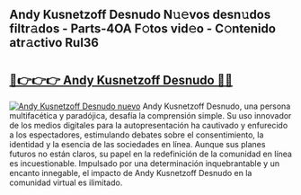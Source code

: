 ## Andy Kusnetzoff Desnudo N𝚞𝚎vos desn𝚞dos filtr𝚊dos - Parts-4OA F𝚘tos vid𝚎o - C𝚘ntenido atr𝚊ctivo RuI36

# <h2><a href="http://mb37pm.tromn.icu/?c=Andy+Kusnetzoff+Desnudo">🔗👉👉👉 Andy Kusnetzoff Desnudo 🔗🔗</a></h2>

[![Andy Kusnetzoff Desnudo nuevo](https://i.imgur.com/pEAQMta.gif)](http://mb37pm.tromn.icu/?c=Andy+Kusnetzoff+Desnudo)
Andy Kusnetzoff Desnudo, una persona multifacética y paradójica, desafía la comprensión simple. Su uso innovador de los medios digitales para la autopresentación ha cautivado y enfurecido a los espectadores, estimulando debates sobre el consentimiento, la identidad y la esencia de las sociedades en línea. Aunque sus planes futuros no están claros, su papel en la redefinición de la comunidad en línea es incuestionable. Impulsado por una determinación inquebrantable y un encanto innegable, el impacto de Andy Kusnetzoff Desnudo en la comunidad virtual es ilimitado.
